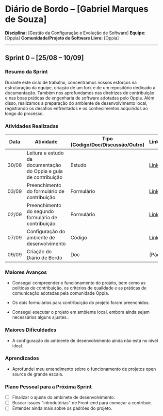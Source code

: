 # Diário de Bordo – \[Gabriel Marques de Souza]

**Disciplina:** \[Gestão da Configuração e Evolução de Software]
**Equipe:** \[Oppia]
**Comunidade/Projeto de Software Livre:** \[Oppia]

---

## Sprint 0 – \[25/08 – 10/09]

### Resumo da Sprint

Durante este ciclo de trabalho, concentramos nossos esforços na estruturação da equipe, criação de um fork e de um repositório dedicado à documentação. Também nos aprofundamos nas diretrizes de contribuição e nas boas práticas de engenharia de software adotadas pelo Oppia. Além disso, realizamos a preparação do ambiente de desenvolvimento local, registrando os desafios enfrentados e os conhecimentos adquiridos ao longo do processo.

### Atividades Realizadas

| Data  | Atividade | Tipo (Código/Doc/Discussão/Outro) | Link/Referência | Status |
| ----- | --------- | --------------------------------- | --------------- | ------ |
| 30/08 | Leitura e estudo da documentação do Oppia e guia de contribuição | Estudo                            | [Link](https://github.com/oppia/oppia/wiki/Overview-of-the-Oppia-codebase) | Concluído |
| 03/09 | Preenchimento do formulário de contribuição | Formulário |  [Link](https://docs.google.com/forms/d/e/1FAIpQLSfoFLKT4BlNH2937mSMJATVaWq-yBSrq8p3jjrPwcMw3gaGcg/viewform?c=0&w=1) | Concluído |
| 02/09 | Preenchimento do segundo formulário de contribuição | Formulário |  [Link](https://docs.google.com/forms/d/e/1FAIpQLSfiOd5WQp--PlbKAPmPLF14m0Ix2nTPwth9nb_48AHDv9fauw/viewform) | Concluído |
| 07/09 | Configuração do ambiente de desenvolvimento | Código | [Link](https://github.com/oppia/oppia/wiki/Installing-Oppia-%28Linux%3B-Python-3%29)   | Concluído |
| 09/09 | Criação do Diário de Bordo | Doc | (Página atual) | Concluído |

### Maiores Avanços

* Consegui compreender o funcionamento do projeto, bem como as políticas de contribuição, os critérios de qualidade e as práticas de comunicação adotadas pela comunidade Oppia.

* Os dois formulários para contribuição do projeto foram preenchidos.

* Consegui executar o projeto em ambiente local, embora ainda sejam necessários alguns ajustes..

### Maiores Dificuldades

* A configuração do ambiente de desenvolvimento ainda não está no nível ideal.


### Aprendizados

* Aprofundei meu entendimento sobre o funcionamento de projetos open source de grande escala.

### Plano Pessoal para a Próxima Sprint

* [ ] Finalizar o ajuste do ambinete de desenvolvimento.
* [ ] Buscar issues "introdutórias" de Front-end para começar a contribuir.
* [ ] Entender ainda mais sobre os padrões do projeto.
